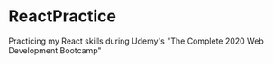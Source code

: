 # ReactPractice

Practicing my React skills during Udemy's "The Complete 2020 Web Development Bootcamp"
